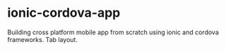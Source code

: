 # ionic-cordova-app

Building cross platform mobile app from scratch using ionic and cordova frameworks.
Tab layout.
